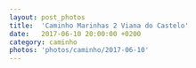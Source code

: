 ```yaml
---
layout: post_photos
title:  'Caminho Marinhas 2 Viana do Castelo'
date:   2017-06-10 20:00:00 +0200
category: caminho
photos: 'photos/caminho/2017-06-10'
---
```


